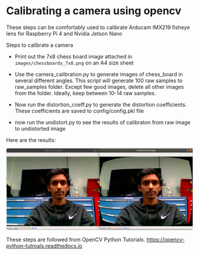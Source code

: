 # Calibrating a camera using opencv

These steps can be comfortably used to calibrate Arducam IMX219 fisheye lens for Raspberry Pi 4 and Nvidia Jetson Nano

Steps to calibrate a camera

* Print out the 7x8 chess board image attached in `images/chessboards_7x8.png` on an A4 size sheet

* Use the camera_calibration.py to generate images of chess_board in several different angles.
This script will generate 100 raw samples to raw_samples folder. Except few good images, delete all other images from the folder.
Ideally, keep between 10-14 raw samples. 

* Now run the distortion_coeff.py to generate the distortion coefficients. These coefficients are saved to config/config.pkl file
* now run the undistort.py to see the results of calibraton from raw image to undistorted image

Here are the results:

<img src="images/result.png" alt="result"> 

These steps are followed from OpenCV Python Tutorials. https://opencv-python-tutroals.readthedocs.io
